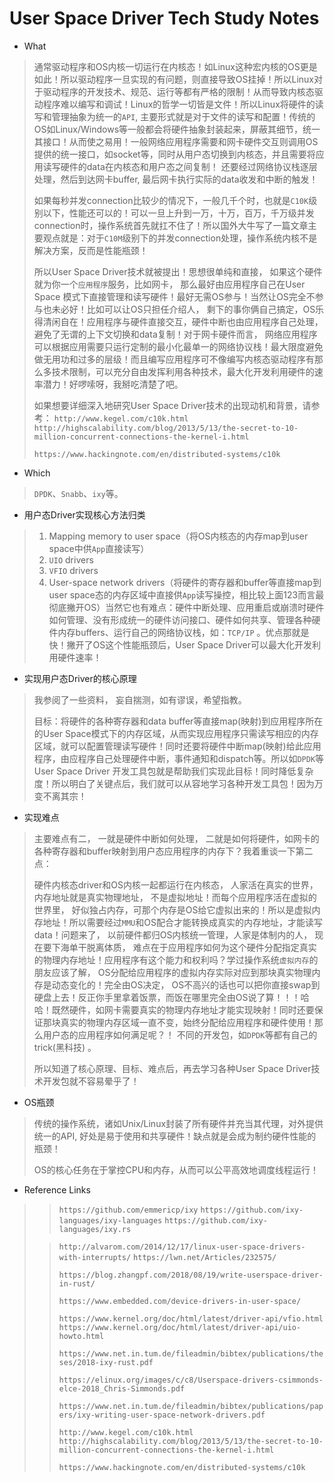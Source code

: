 # 										User Space Driver  Tech Study Notes

- What

> 通常驱动程序和OS内核一切运行在内核态！如Linux这种宏内核的OS更是如此！所以驱动程序一旦实现的有问题，则直接导致OS挂掉！所以Linux对于驱动程序的开发技术、规范、运行等都有严格的限制！从而导致内核态驱动程序难以编写和调试！Linux的哲学一切皆是文件！所以Linux将硬件的读写和管理抽象为统一的`API`, 主要形式就是对于文件的读写和配置！传统的OS如Linux/Windows等一般都会将硬件抽象封装起来，屏蔽其细节，统一其接口！从而使之易用！一般网络应用程序需要和网卡硬件交互则调用OS提供的统一接口，如socket等，同时从用户态切换到内核态，并且需要将应用读写硬件的data在内核态和用户态之间复制！ 还要经过网络协议栈逐层处理，然后到达网卡buffer, 最后网卡执行实际的data收发和中断的触发！
>
> 如果每秒并发connection比较少的情况下，一般几千个时，也就是`C10K`级别以下，性能还可以的！可以一旦上升到一万，十万，百万，千万级并发connection时，操作系统首先就扛不住了！所以国外大牛写了一篇文章主要观点就是：对于`C10M`级别下的并发connection处理，操作系统内核不是解决方案，反而是性能瓶颈！
>
> 所以User Space Driver技术就被提出！思想很单纯和直接， 如果这个硬件就为你一个`应用程序`服务，比如网卡， 那么最好由应用程序自己在User Space 模式下直接管理和读写硬件！最好无需OS参与！当然让OS完全不参与也未必好！比如可以让OS只担任介绍人， 剩下的事你俩自己搞定，OS乐得清闲自在！应用程序与硬件直接交互，硬件中断也由应用程序自己处理，避免了无谓的上下文切换和data复制！对于网卡硬件而言， 网络应用程序可以根据应用需要只运行定制的最小化最单一的网络协议栈！最大限度避免做无用功和过多的层级！而且编写应用程序可不像编写内核态驱动程序有那么多技术限制，可以充分自由发挥利用各种技术，最大化开发利用硬件的速率潜力！好啰嗦呀，我掰吃清楚了吧。
>
> 如果想要详细深入地研究User Space Driver技术的出现动机和背景，请参考：
> `http://www.kegel.com/c10k.html`
> `http://highscalability.com/blog/2013/5/13/the-secret-to-10-million-concurrent-connections-the-kernel-i.html`
>
> `https://www.hackingnote.com/en/distributed-systems/c10k`



- Which

> `DPDK`、`Snabb`、`ixy`等。



- 用户态Driver实现核心方法归类

> 1. Mapping memory to user space（将OS内核态的内存map到user space中供`App`直接读写）
>2. `UIO` drivers
> 3. `VFIO` drivers
>4. User-space network drivers（将硬件的寄存器和buffer等直接map到user space态的内存区域中直接供`App`读写操控，相比较上面123而言最彻底撇开OS）当然它也有难点：硬件中断处理、应用重启或崩溃时硬件如何管理、没有形成统一的硬件访问接口、硬件如何共享、管理各种硬件内存buffers、运行自己的网络协议栈，如：`TCP/IP` 。优点那就是快！撇开了OS这个性能瓶颈后，User Space Driver可以最大化开发利用硬件速率！
> 



- 实现用户态Driver的核心原理

> 我参阅了一些资料， 妄自揣测，如有谬误，希望指教。
>
> 目标：将硬件的各种寄存器和data buffer等直接map(映射)到应用程序所在的User Space模式下的内存区域，从而实现应用程序只需读写相应的内存区域，就可以配置管理读写硬件！同时还要将硬件中断map(映射)给此应用程序，由应程序自己处理硬件中断，事件通知和dispatch等。所以如`DPDK`等User Space Driver 开发工具包就是帮助我们实现此目标！同时降低复杂度！所以明白了关键点后，我们就可以从容地学习各种开发工具包！因为万变不离其宗！



- 实现难点

> 主要难点有二， 一就是硬件中断如何处理， 二就是如何将硬件，如网卡的各种寄存器和buffer映射到用户态应用程序的内存下？我着重谈一下第二点：
>
> 硬件内核态driver和OS内核一起都运行在内核态， 人家活在真实的世界， 内存地址就是真实物理地址， 不是虚拟地址！而每个应用程序活在虚拟的世界里， 好似独占内存，可那个内存是OS给它虚拟出来的！所以是虚拟内存地址！所以需要经过`MMU`和OS配合才能转换成真实的内存地址，才能读写data！问题来了， 以前硬件都归OS内核统一管理，人家是体制内的人， 现在要下海单干脱离体质， 难点在于应用程序如何为这个硬件分配指定真实的物理内存地址！应用程序有这个能力和权利吗？学过操作系统`虚拟内存`的朋友应该了解， OS分配给应用程序的虚拟内存实际对应到那块真实物理内存是动态变化的！完全由OS决定， OS不高兴的话也可以把你直接swap到硬盘上去！反正你手里拿着饭票，而饭在哪里完全由OS说了算！！！哈哈！既然硬件，如网卡需要真实的物理内存地址才能实现映射！同时还要保证那块真实的物理内存区域一直不变，始终分配给应用程序和硬件使用！那么用户态的应用程序如何满足呢？！ 不同的开发包，如`DPDK`等都有自己的trick(黑科技) 。 
>
> 所以知道了核心原理、目标、难点后，再去学习各种User Space Driver技术开发包就不容易晕乎了！



- OS瓶颈

> 传统的操作系统，诸如Unix/Linux封装了所有硬件并充当其代理，对外提供统一的API, 好处是易于使用和共享硬件！缺点就是会成为制约硬件性能的瓶颈！
>
> OS的核心任务在于掌控CPU和内存，从而可以公平高效地调度线程运行！



- Reference Links

> >  `https://github.com/emmericp/ixy`
> >  `https://github.com/ixy-languages/ixy-languages`
> >  `https://github.com/ixy-languages/ixy.rs`
>
> > `http://alvarom.com/2014/12/17/linux-user-space-drivers-with-interrupts/`
> > `https://lwn.net/Articles/232575/`
> >
> > `https://blog.zhangpf.com/2018/08/19/write-userspace-driver-in-rust/`
> >
> > `https://www.embedded.com/device-drivers-in-user-space/`
> >
> > `https://www.kernel.org/doc/html/latest/driver-api/vfio.html`
> > `https://www.kernel.org/doc/html/latest/driver-api/uio-howto.html`
> >
> > `https://www.net.in.tum.de/fileadmin/bibtex/publications/theses/2018-ixy-rust.pdf`
> >
> > `https://elinux.org/images/c/c8/Userspace-drivers-csimmonds-elce-2018_Chris-Simmonds.pdf`
> >
> > `https://www.net.in.tum.de/fileadmin/bibtex/publications/papers/ixy-writing-user-space-network-drivers.pdf`
> >
> > `http://www.kegel.com/c10k.html`
> > `http://highscalability.com/blog/2013/5/13/the-secret-to-10-million-concurrent-connections-the-kernel-i.html`
> >
> > `https://www.hackingnote.com/en/distributed-systems/c10k`



